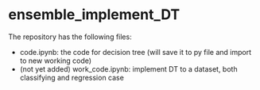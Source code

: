 # ensemble_implement_DT
The repository has the following files: 
- code.ipynb: the code for decision tree (will save it to py file and import to new working code) 
- (not yet added) work_code.ipynb: implement DT to a dataset, both classifying and regression case 
